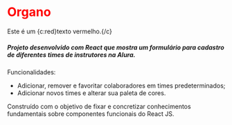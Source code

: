 # <span style='color: red;'>Organo</span>

Este é um {c:red}texto vermelho.{/c}
##### Projeto desenvolvido com React que mostra um formulário para cadastro de diferentes times de instrutores na Alura.

Funcionalidades: 
* Adicionar, remover e favoritar colaboradores em times predeterminados;
* Adicionar novos times e alterar sua paleta de cores.

Construído com o objetivo de fixar e concretizar conhecimentos fundamentais sobre componentes funcionais do React JS.
